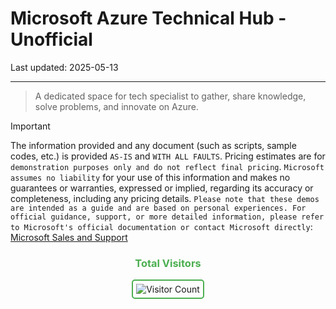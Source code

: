 # Microsoft Azure Technical Hub - Unofficial

Last updated: 2025-05-13

----------

> A dedicated space for tech specialist to gather, share knowledge, solve problems, and innovate on Azure.

> [!IMPORTANT]
> The information provided and any document (such as scripts, sample codes, etc.) is provided `AS-IS` and `WITH ALL FAULTS`. Pricing estimates are for `demonstration purposes only and do not reflect final pricing`. `Microsoft assumes no liability` for your use of this information and makes no guarantees or warranties, expressed or implied, regarding its accuracy or completeness, including any pricing details. `Please note that these demos are intended as a guide and are based on personal experiences. For official guidance, support, or more detailed information, please refer to Microsoft's official documentation or contact Microsoft directly`: [Microsoft Sales and Support](https://support.microsoft.com/contactus?ContactUsExperienceEntryPointAssetId=S.HP.SMC-HOME)


<div align="center">
  <h3 style="color: #4CAF50;">Total Visitors</h3>
  <img src="https://profile-counter.glitch.me/AzureTechHub/count.svg" alt="Visitor Count" style="border: 2px solid #4CAF50; border-radius: 5px; padding: 5px;"/>
</div>
